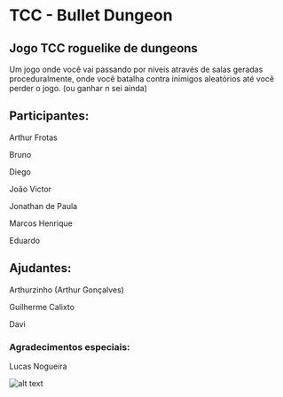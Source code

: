 # TCC - Bullet Dungeon
## Jogo TCC roguelike de dungeons
Um jogo onde você vai passando por níveis através de salas geradas proceduralmente, onde você batalha contra inimigos aleatórios até você perder o jogo. (ou ganhar n sei ainda)

## Participantes:
<p>Arthur Frotas</p>
<p>Bruno</p>
<p>Diego</p>
<p>João Victor</p>
<p>Jonathan de Paula</p>
<p>Marcos Henrique</p>
<p>Eduardo</p>

## Ajudantes:
<p>Arthurzinho (Arthur Gonçalves)</p>
<p>Guilherme Calixto</p>
<p>Davi</p>

### Agradecimentos especiais:
<p>Lucas Nogueira</p>

![alt text](https://external-content.duckduckgo.com/iu/?u=https%3A%2F%2Ftsundora.com%2Fimage%2F2015%2F01%2Ftouhou_remilia_scarlet_568.jpg&f=1&nofb=1&ipt=24a2690226a3a7de93274bab4319290dd7ae0f9fbd1a85462009c246088ced21&ipo=images)
